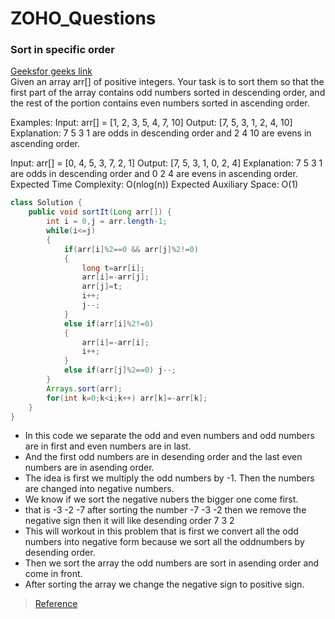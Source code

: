 # ZOHO_Questions
### Sort in specific order
[Geeksfor geeks link](https://www.geeksforgeeks.org/problems/sort-in-specific-order2422/1)
<br>
Given an array arr[] of positive integers. Your task is to sort them so that the first part of the array contains odd numbers sorted in descending order, and the rest of the portion contains even numbers sorted in ascending order.

Examples:
Input: arr[] = [1, 2, 3, 5, 4, 7, 10]
Output: [7, 5, 3, 1, 2, 4, 10]
Explanation: 7 5 3 1 are odds in descending order and 2 4 10 are evens in ascending order.

Input: arr[] = [0, 4, 5, 3, 7, 2, 1]
Output: [7, 5, 3, 1, 0, 2, 4]
Explanation: 7 5 3 1 are odds in descending order and 0 2 4 are evens in ascending order.
Expected Time Complexity:  O(nlog(n))
Expected Auxiliary Space:  O(1)

```java
class Solution {
    public void sortIt(Long arr[]) {
        int i = 0,j = arr.length-1;
        while(i<=j)
        {
            if(arr[i]%2==0 && arr[j]%2!=0) 
            {
                long t=arr[i];
                arr[i]=-arr[j];
                arr[j]=t;
                i++;
                j--;
            }
            else if(arr[i]%2!=0) 
            {
                arr[i]=-arr[i];
                i++;
            }
            else if(arr[j]%2==0) j--;
        }
        Arrays.sort(arr);
        for(int k=0;k<i;k++) arr[k]=-arr[k];
    }
}
```
- In this code we separate the odd and even numbers and odd numbers are in first and even numbers are in last.
- And the first odd numbers are in desending order and the last even numbers are in asending order.
- The idea is first we multiply the odd numbers by -1. Then the numbers are changed into negative numbers.
- We know if we sort the negative nubers the bigger one come first.
- that is -3 -2 -7 after sorting the number -7 -3 -2 then we remove the negative sign then it will like desending order 7 3 2
- This will workout in this problem that is first we convert  all the odd numbers into negative form because we sort all the oddnumbers by desending order.
- Then we sort the array the odd numbers are sort in asending order and come in front.
- After sorting the array we change the negative sign to positive sign.
> [Reference](https://www.youtube.com/watch?v=73jFBYeguzU)
